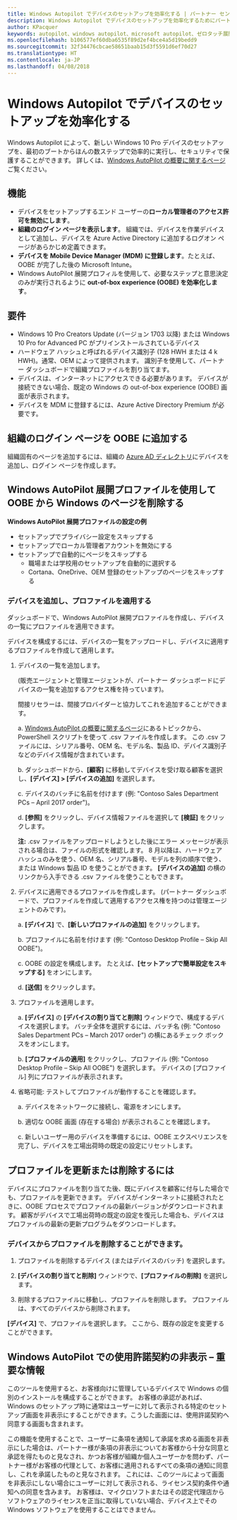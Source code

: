 ```yaml
---
title: Windows Autopilot でデバイスのセットアップを効率化する | パートナー センター
description: Windows Autopilot でデバイスのセットアップを効率化するためにパートナー センターの Windows AutoPilot プロファイルを追加する
author: KPacquer
keywords: autopilot、windows autopilot、microsoft autopilot、ゼロタッチ展開、oobe、ログイン画面
ms.openlocfilehash: b106577ef60dba6535f89d2ef4bce4a5d19bedd9
ms.sourcegitcommit: 32f34476cbcae58651baab15d3f5591d6ef70d27
ms.translationtype: HT
ms.contentlocale: ja-JP
ms.lasthandoff: 04/08/2018
---
```

# <a name="simplify-device-setup-with-windows-autopilot"></a>Windows Autopilot でデバイスのセットアップを効率化する 

Windows Autopilot によって、新しい Windows 10 Pro デバイスのセットアップを、最初のブートからほんの数ステップで効率的に実行し、セキュリティで保護することができます。 詳しくは、[Windows AutoPilot の概要に関するページ](https://docs.microsoft.com/windows/deployment/windows-10-auto-pilot)ご覧ください。

## <a name="features"></a>機能

*  デバイスをセットアップするエンド ユーザーの**ローカル管理者のアクセス許可を無効にします**。
*  **組織のログイン ページを表示します**。 組織では、デバイスを作業デバイスとして追加し、デバイスを Azure Active Directory に追加するログオン ページがあらかじめ定義できます。
*  **デバイスを Mobile Device Manager (MDM) に登録します**。たとえば、OOBE が完了した後の Microsoft Intune。
*  Windows AutoPilot 展開プロフィルを使用して、必要なステップと意思決定のみが実行されるように **out-of-box experience (OOBE) を効率化します**。 

## <a name="requirements"></a>要件

*  Windows 10 Pro Creators Update (バージョン 1703 以降) または Windows 10 Pro for Advanced PC がプリインストールされているデバイス
*  ハードウェア ハッシュと呼ばれるデバイス識別子 (128 HWH または 4 k HWH)。通常、OEM によって提供されます。 識別子を使用して、パートナー ダッシュボードで組織プロファイルを割り当てます。 
*  デバイスは、インターネットにアクセスできる必要があります。 デバイスが接続できない場合、既定の Windows の out-of-box experience (OOBE) 画面が表示されます。
*  デバイスを MDM に登録するには、Azure Active Directory Premium が必要です。

## <a name="add-organization-login-pages-to-oobe"></a>組織のログイン ページを OOBE に追加する

組織固有のページを追加するには、組織の [Azure AD ディレクトリ](https://go.microsoft.com/fwlink/?linkid=848958)にデバイスを追加し、ログイン ページを作成します。


## <a name="remove-windows-pages-from-oobe-with-a-windows-autopilot-deployment-profile"></a>Windows AutoPilot 展開プロファイルを使用して OOBE から Windows のページを削除する

**Windows AutoPilot 展開プロファイルの設定の例**
*  セットアップでプライバシー設定をスキップする
*  セットアップでローカル管理者アカウントを無効にする
*  セットアップで自動的にページをスキップする
   *  職場または学校用のセットアップを自動的に選択する
   *  Cortana、OneDrive、OEM 登録のセットアップのページをスキップする

### <a name="add-devices-and-apply-a-profile"></a>デバイスを追加し、プロファイルを適用する

ダッシュボードで、Windows AutoPilot 展開プロファイルを作成し、デバイスの一覧にプロファイルを適用できます。

デバイスを構成するには、デバイスの一覧をアップロードし、デバイスに適用するプロファイルを作成して適用します。

1.  デバイスの一覧を追加します。

    (販売エージェントと管理エージェントが、パートナー ダッシュボードにデバイスの一覧を追加するアクセス権を持っています)。
    
    間接リセラーは、間接プロバイダーと協力してこれを追加することができます。

    a.  [Windows AutoPilot の概要に関するページ](https://docs.microsoft.com/windows/deployment/windows-10-auto-pilot)にあるトピックから、PowerShell スクリプトを使って .csv ファイルを作成します。 この .csv ファイルには、シリアル番号、OEM 名、モデル名、製品 ID、デバイス識別子などのデバイス情報が含まれています。 

    b.   ダッシュボードから、**[顧客]** に移動してデバイスを受け取る顧客を選択し、**[デバイス] > [デバイスの追加]** を選択します。

    c.   デバイスのバッチに名前を付けます (例: "Contoso Sales Department PCs – April 2017 order")。 

    d.   **[参照]** をクリックし、デバイス情報ファイルを選択して **[検証]** をクリックします。

    **注:** .csv ファイルをアップロードしようとした後にエラー メッセージが表示される場合は、ファイルの形式を確認します。 8 月以降は、ハードウェア ハッシュのみを使う、OEM 名、シリアル番号、モデルを列の順序で使う、または Windows 製品 ID を使うことができます。 **[デバイスの追加]** の横のリンクから入手できる .csv ファイルを使うこともできます。

2.  デバイスに適用できるプロファイルを作成します。 (パートナー ダッシュボードで、プロファイルを作成して適用するアクセス権を持つのは管理エージェントのみです)。

    a.   **[デバイス]** で、**[新しいプロファイルの追加]** をクリックします。

    b.   プロファイルに名前を付けます (例: "Contoso Desktop Profile – Skip All OOBE")。

    c.   OOBE の設定を構成します。 たとえば、**[セットアップで簡単設定をスキップする]** をオンにします。

    d.   **[送信]** をクリックします。

3.  プロファイルを適用します。

    a.   **[デバイス]** の **[デバイスの割り当てと削除]** ウィンドウで、構成するデバイスを選択します。 バッチ全体を選択するには、バッチ名 (例: "Contoso Sales Department PCs – March 2017 order") の横にあるチェック ボックスをオンにします。

    b.   **[プロファイルの適用]** をクリックし、プロファイル (例: "Contoso Desktop Profile – Skip All OOBE") を選択します。 デバイスの [プロファイル] 列にプロファイルが表示されます。

4.  省略可能: テストしてプロファイルが動作することを確認します。

    a.   デバイスをネットワークに接続し、電源をオンにします。

    b.   適切な OOBE 画面 (存在する場合) が表示されることを確認します。

    c.   新しいユーザー用のデバイスを準備するには、OOBE エクスペリエンスを完了し、デバイスを工場出荷時の既定の設定にリセットします。


## <a name="to-update-or-delete-a-profile"></a>プロファイルを更新または削除するには 

デバイスにプロファイルを割り当てた後、既にデバイスを顧客に付与した場合でも、プロファイルを更新できます。 デバイスがインターネットに接続されたときに、OOBE プロセスでプロファイルの最新バージョンがダウンロードされます。 顧客がデバイスで工場出荷時の既定の設定を復元した場合も、デバイスはプロファイルの最新の更新プログラムをダウンロードします。 

### <a name="you-can-remove-a-profile-from-a-device"></a>デバイスからプロファイルを削除することができます。
1. プロファイルを削除するデバイス (またはデバイスのバッチ) を選択します。 

2. **[デバイスの割り当てと削除]** ウィンドウで、**[プロファイルの削除]** を選択します。

3. 削除するプロファイルに移動し、プロファイルを削除します。 プロファイルは、すべてのデバイスから削除されます。

**[デバイス]** で、プロファイルを選択します。 ここから、既存の設定を変更することができます。

## <a name="windows-autopilot-eula-dismissal--important-information"></a>Windows AutoPilot での使用許諾契約の非表示 – 重要な情報

このツールを使用すると、お客様向けに管理しているデバイスで Windows の個別のインストールを構成することができます。 お客様の承認があれば、Windows のセットアップ時に通常はユーザーに対して表示される特定のセットアップ画面を非表示にすることができます。こうした画面には、使用許諾契約へ同意する画面も含まれます。 

この機能を使用することで、ユーザーに条項を通知して承諾を求める画面を非表示にした場合は、パートナー様が条項の非表示についてお客様から十分な同意と承認を得たものと見なされ、かつお客様が組織か個人ユーザーかを問わず、パートナー様がお客様の代理として、お客様に適用されるすべての条項の通知に同意し、これを承諾したものと見なされます。 これには、このツールによって画面を非表示にしない場合にユーザーに対して表示される、ライセンス契約条件や通知への同意を含みます。 お客様は、マイクロソフトまたはその認定代理店からソフトウェアのライセンスを正当に取得していない場合、デバイス上でその Windows ソフトウェアを使用することはできません。


